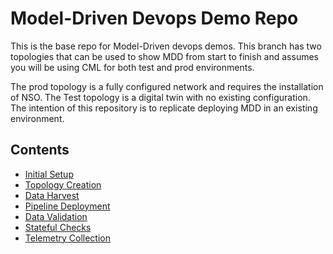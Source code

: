 # Model-Driven Devops Demo Repo

This is the base repo for Model-Driven devops demos. This branch has two topologies that can be used to show MDD from start to finish and assumes you will be using CML for both test and prod environments.

The prod topology is a fully configured network and requires the installation of NSO. The Test topology is a digital twin with no existing configuration. The intention of this repository is to replicate deploying MDD in an existing environment.

## Contents
* [Initial Setup](docs/setup.md)
* [Topology Creation](docs/topology.md)
* [Data Harvest](docs/dataharvest.md)
* [Pipeline Deployment](docs/pipeline.md)
* [Data Validation](docs/validation.md)
* [Stateful Checks](docs/check.md)
* [Telemetry Collection](docs/telemetry.md)

